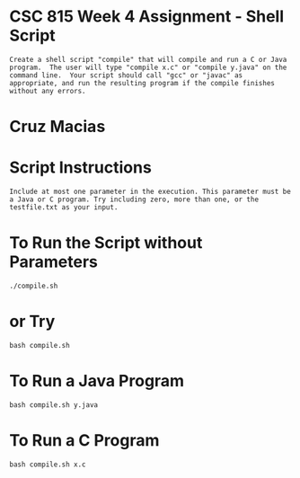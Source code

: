# CSC 815 Week 4 Assignment - Shell Script
```
Create a shell script "compile" that will compile and run a C or Java program.  The user will type "compile x.c" or "compile y.java" on the command line.  Your script should call "gcc" or "javac" as appropriate, and run the resulting program if the compile finishes without any errors.
```
# Cruz Macias

# Script Instructions
```
Include at most one parameter in the execution. This parameter must be a Java or C program. Try including zero, more than one, or the testfile.txt as your input.
```

# To Run the Script without Parameters
```
./compile.sh
```

# or Try
```
bash compile.sh
```

# To Run a Java Program
```
bash compile.sh y.java
```

# To Run a C Program
```
bash compile.sh x.c
```